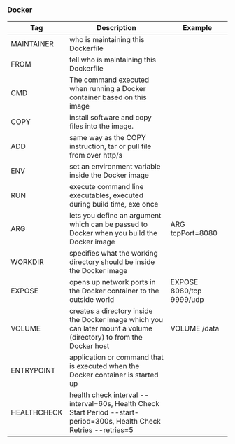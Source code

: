 ### Docker

| Tag           | Description | Example |
| ------------- | ------------- |----|
| MAINTAINER  | who is maintaining this Dockerfile  | |
| FROM | tell who is maintaining this Dockerfile | |
| CMD |  The command executed when running a Docker container based on this image |  | 
| COPY | install software and copy files into the image. | |
| ADD | same way as the COPY instruction, tar or pull file from over http/s  | |
| ENV |  set an environment variable inside the Docker image  | |
| RUN | execute command line executables, executed during build time, exe once | |
| ARG | lets you define an argument which can be passed to Docker when you build the Docker image | ARG tcpPort=8080 |
| WORKDIR | specifies what the working directory should be inside the Docker image | |
| EXPOSE | opens up network ports in the Docker container to the outside world | EXPOSE   8080/tcp 9999/udp |
| VOLUME | creates a directory inside the Docker image which you can later mount a volume (directory) to from the Docker host  | VOLUME   /data|
| ENTRYPOINT | application or command that is executed when the Docker container is started up | |
| HEALTHCHECK | health check interval --interval=60s, Health Check Start Period --start-period=300s, Health Check Retries --retries=5| |
